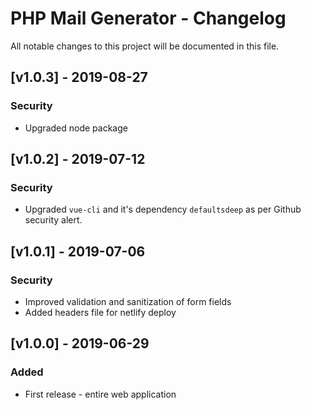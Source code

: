 # PHP Mail Generator - Changelog

All notable changes to this project will be documented in this file.

## [v1.0.3] - 2019-08-27

### Security

* Upgraded node package

## [v1.0.2] - 2019-07-12

### Security

* Upgraded `vue-cli` and it's dependency `defaultsdeep` as per Github security alert.

## [v1.0.1] - 2019-07-06

### Security

* Improved validation and sanitization of form fields
* Added headers file for netlify deploy

## [v1.0.0] - 2019-06-29

### Added
* First release - entire web application
